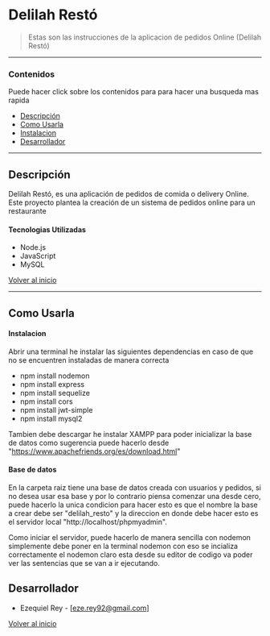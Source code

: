 # Delilah Restó




> Estas son las instrucciones de la aplicacion de pedidos Online (Delilah Restó)

---

### Contenidos
Puede hacer click sobre los contenidos para para hacer una busqueda mas rapida

- [Descripción ](#Descripción)
- [Como Usarla](#Como-Usarla)
- [Instalacion](#Instalacion)
- [Desarrollador](#Desarrollador)

---

## Descripción 

Delilah Restó,  es una aplicación de pedidos de comida o delivery Online. Este proyecto plantea la creación de un sistema de pedidos online para un restaurante

#### Tecnologias Utilizadas 

- Node.js
- JavaScript
- MySQL

[Volver al inicio](#Contenidos)

---

## Como Usarla

#### Instalacion

Abrir una terminal he instalar las siguientes dependencias en caso de que no se encuentren instaladas de manera correcta

- npm install nodemon
- npm install express
- npm install sequelize
- npm install cors
- npm install jwt-simple
- npm install mysql2

Tambien debe descargar he instalar XAMPP para poder inicializar la base de datos como sugerencia puede hacerlo desde "https://www.apachefriends.org/es/download.html"

#### Base de datos

En la carpeta raiz tiene una base de datos creada con usuarios y pedidos, si no desea usar esa base y por lo contrario piensa comenzar una desde cero, puede hacerlo la unica condicion para hacer esto es que el nombre la base a crear debe ser "delilah_resto"
y la direccion en donde debe hacer esto es el servidor local "http://localhost/phpmyadmin".

Como iniciar el servidor, puede hacerlo de manera sencilla con nodemon simplemente debe poner en la terminal nodemon con eso se incializa correctamente el nodemon claro esta desde su editor de codigo va poder ver las sentencias que se van a ir ejecutando.







## Desarrollador 

- Ezequiel Rey - [eze.rey92@gmail.com]


[Volver al inicio](#Contenidos)
